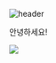 ![header](https://capsule-render.vercel.app/api?type=wave&color=auto&height=280&section=header&text=minddi00%20GitHub&fontSize=75)
<p>안녕하세요!</p>
<a href="https://hits.seeyoufarm.com"><img src="https://hits.seeyoufarm.com/api/count/incr/badge.svg?url=https%3A%2F%2Fgithub.com%2Fminddi00%2Fminddi00.git&count_bg=%23390045&title_bg=%232B2B2B&icon=github.svg&icon_color=%23CBA5E0&title=hits&edge_flat=false"/></a>
